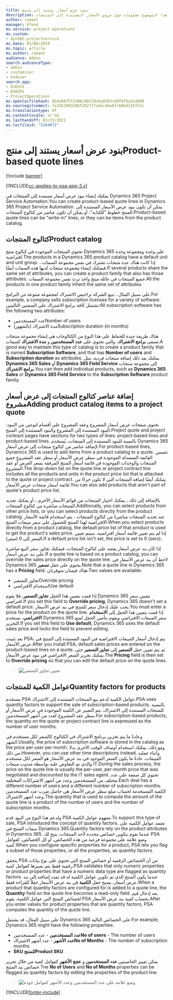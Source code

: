 ```yaml
---
title: بنود عرض أسعار يستند إلى منتج
description: يقدم هذا الموضوع معلومات حول عروض الأسعار المستندة إلى المنتجات.
author: rumant
manager: kfend
ms.service: project-operations
ms.custom:
- dyn365-projectservice
ms.date: 03/06/2019
ms.topic: article
ms.author: rumant
audience: Admin
search.audienceType:
- admin
- customizer
- enduser
search.app:
- D365CE
- D365PS
- ProjectOperations
ms.openlocfilehash: 8bde88f5f2d00c09129c6a9363c09f6f6ad1dd90
ms.sourcegitcommit: fa32b1893286f20271fa4ec4be8fc68bd135f53c
ms.translationtype: HT
ms.contentlocale: ar-SA
ms.lasthandoff: 02/15/2021
ms.locfileid: "5284072"
---
```

# <a name="product-based-quote-lines"></a><span data-ttu-id="f5225-103">بنود عرض أسعار يستند إلى منتج</span><span class="sxs-lookup"><span data-stu-id="f5225-103">Product-based quote lines</span></span>

[!include [banner](../includes/psa-now-project-operations.md)]

[!INCLUDE[cc-applies-to-psa-app-3.x](../includes/cc-applies-to-psa-app-3x.md)]


<span data-ttu-id="f5225-104">يمكنك إنشاء بنود عرض أسعار مستندة إلى المنتجات في Dynamics 365 Project Service Automation.</span><span class="sxs-lookup"><span data-stu-id="f5225-104">You can create product-based quote lines in Dynamics 365 Project Service Automation.</span></span> <span data-ttu-id="f5225-105">يمكن أن تكون بنود عرض الأسعار المستندة إلى المنتج خطوط "للكتابة"، أو يمكن أن تكون عناصر من كتالوج المنتجات.</span><span class="sxs-lookup"><span data-stu-id="f5225-105">Product-based quote lines can be "write-in" lines, or they can be items from the product catalog.</span></span>

## <a name="product-catalog"></a><span data-ttu-id="f5225-106">كتالوج المنتجات</span><span class="sxs-lookup"><span data-stu-id="f5225-106">Product catalog</span></span>

<span data-ttu-id="f5225-107">تحتوي المنتجات الموجودة في كتالوج منتج Dynamics 365 على وحدة ومجموعة وحدة افتراضية.</span><span class="sxs-lookup"><span data-stu-id="f5225-107">The products in a Dynamics 365 product catalog have a default unit and unit group.</span></span> <span data-ttu-id="f5225-108">إذا كانت هناك عدة منتجات تشترك في نفس مجموعة السمات ، فيمكنك إنشاء مجموعة منتجات لديها هذه السمات أيضًا.</span><span class="sxs-lookup"><span data-stu-id="f5225-108">If several products share the same set of attributes, you can create a product family that also has those attributes.</span></span> <span data-ttu-id="f5225-109">جميع المنتجات في عائلة منتج واحد ترث نفس مجموعة السمات.</span><span class="sxs-lookup"><span data-stu-id="f5225-109">All the products in one product family inherit the same set of attributes.</span></span>

<span data-ttu-id="f5225-110">على سبيل المثال ، تبيع الشركة تراخيص الاشتراك لمجموعة متنوعة من البرامج.</span><span class="sxs-lookup"><span data-stu-id="f5225-110">For example, a company sells subscription licenses for a variety of software.</span></span> <span data-ttu-id="f5225-111">تشتمل كافة برامج الاشتراك على السمتين التاليتين:</span><span class="sxs-lookup"><span data-stu-id="f5225-111">All subscription software has the following two attributes:</span></span>

- <span data-ttu-id="f5225-112">عدد المستخدمين</span><span class="sxs-lookup"><span data-stu-id="f5225-112">Number of users</span></span> 
- <span data-ttu-id="f5225-113">مدة الاشتراك (بالشهور)</span><span class="sxs-lookup"><span data-stu-id="f5225-113">Subscription duration (in months)</span></span>

<span data-ttu-id="f5225-114">هناك طريقة جيدة للحفاظ على هذا النوع من الكتالوجات هي إنشاء مجموعة منتجات تسمى **برامج الاشتراك**، والتي تحتوي على **عدد المستخدمين** و **مدة الاشتراك** كسمات.</span><span class="sxs-lookup"><span data-stu-id="f5225-114">A good way to maintain this type of catalog is to create a product family that is named **Subscription Software**, and that has **Number of users** and **Subscription duration** as attributes.</span></span> <span data-ttu-id="f5225-115">يمكنك بعد ذلك إضافة منتجات فردية، مثل **Dynamics 365 Sales** أو **Dynamics 365 Field Service** إلى مجموعة منتجات **برامج الاشتراك**.</span><span class="sxs-lookup"><span data-stu-id="f5225-115">You can then add individual products, such as **Dynamics 365 Sales** or **Dynamics 365 Field Service** to the **Subscription Software** product family.</span></span>

## <a name="adding-product-catalog-items-to-a-project-quote"></a><span data-ttu-id="f5225-116">إضافة عناصر كتالوج المنتجات إلى عرض أسعار مشروع</span><span class="sxs-lookup"><span data-stu-id="f5225-116">Adding product catalog items to a project quote</span></span>

<span data-ttu-id="f5225-117">تحتوي صفحات عرض أسعار المشروع وعقد المشروع على أقسام لنوعين من البنود: البنود المستندة إلى المشروع والبنود المستندة إلى المنتج.</span><span class="sxs-lookup"><span data-stu-id="f5225-117">Project quote and project contract pages have sections for two types of lines: project-based lines and product-based lines.</span></span> <span data-ttu-id="f5225-118">بالنسبة للبنود المستندة إلى المنتجات، يُستخدم Dynamics 365 لإضافة عناصر من كتالوج منتجات إلى عرض أسعار.</span><span class="sxs-lookup"><span data-stu-id="f5225-118">For product-based lines, Dynamics 365 is used to add items from a product catalog to a quote.</span></span> <span data-ttu-id="f5225-119">تتضمن القائمة المنسدلة الموجودة في سطر عرض الأسعار أو سطر عقد المشروع جميع المنتجات والوحدات الموجودة في قائمة أسعار المنتج المرفقة بسعر العرض أو عقد المشروع.</span><span class="sxs-lookup"><span data-stu-id="f5225-119">The drop-down list on the quote line or project contract line includes all the products and units in the product price list that is attached to the quote or project contract.</span></span> <span data-ttu-id="f5225-120">يمكنك أيضًا إضافة المنتجات التي لا تكون جزءًا من قائمة أسعار منتجات عرض الأسعار.</span><span class="sxs-lookup"><span data-stu-id="f5225-120">You can also add products that aren't part of quote's product price list.</span></span>

<span data-ttu-id="f5225-121">بالإضافة إلى ذلك ، يمكنك اختيار المنتجات من قوائم الأسعار الأخرى ، أو يمكنك تحديد المنتجات مباشرة من كتالوج المنتجات.</span><span class="sxs-lookup"><span data-stu-id="f5225-121">Additionally, you can select products from other price lists, or you can select products directly from the product catalog.</span></span> <span data-ttu-id="f5225-122">عند تحديد المنتجات مباشرةً من كتالوج المنتجات ، يتم استخدام قائمة الأسعار الافتراضية لهذا المنتج للحصول على سعر مبيعات المنتج.</span><span class="sxs-lookup"><span data-stu-id="f5225-122">When you select products directly from a product catalog, the default price list of that product is used to get the product's sales price.</span></span> <span data-ttu-id="f5225-123">إذا لم يتم تعيين قائمة أسعار افتراضية، سيتم تعيين السعر إلى 0 (صفر).</span><span class="sxs-lookup"><span data-stu-id="f5225-123">If a default price list isn't set, the price is set to 0 (zero).</span></span>

<span data-ttu-id="f5225-124">إذا كان بند عرض أسعار يعتمد على كتالوج المنتجات، فيمكنك تجاوز سعر البيع مباشرة على بند عرض أسعار.</span><span class="sxs-lookup"><span data-stu-id="f5225-124">If a quote line is based on a product catalog, you can override the sales price directly on the quote line.</span></span> <span data-ttu-id="f5225-125">لاحظ أن بند عرض الأسعار في Dynamics 365 يحتوي على حقل **تسعير**.</span><span class="sxs-lookup"><span data-stu-id="f5225-125">Note that a quote line in Dynamics 365 has a **Pricing** field.</span></span> <span data-ttu-id="f5225-126">هناك قيمتان متوفرتان:</span><span class="sxs-lookup"><span data-stu-id="f5225-126">Two values are available:</span></span>

- <span data-ttu-id="f5225-127">تجاوز التسعير</span><span class="sxs-lookup"><span data-stu-id="f5225-127">Override pricing</span></span>  
- <span data-ttu-id="f5225-128">استخدام الافتراضي</span><span class="sxs-lookup"><span data-stu-id="f5225-128">Use default</span></span>

<span data-ttu-id="f5225-129">إذا قمت بتعيين هذا الحقل **تجاوز التسعير**، فلا يقوم Dynamics 365 بتعيين سعر افتراضي.</span><span class="sxs-lookup"><span data-stu-id="f5225-129">If you set this field to **Override pricing**, Dynamics 365 doesn't set a default price.</span></span> <span data-ttu-id="f5225-130">يجب عليك إدخال سعر للمنتج في بند عرض الأسعار.</span><span class="sxs-lookup"><span data-stu-id="f5225-130">You must enter a price for the product on the quote line.</span></span> <span data-ttu-id="f5225-131">إذا قمت بتعيين هذا الحقل إلى **الاستخدام الافتراضي**، يستخدم Dynamics 365 سعر المبيعات الافتراضي ويقوم بتأمين الحقل لمنع التحرير.</span><span class="sxs-lookup"><span data-stu-id="f5225-131">If you set this field to **Use default**, Dynamics 365 uses the default sales price and locks the field to prevent editing.</span></span>

<span data-ttu-id="f5225-132">بعد تثبيت PSA، يتم إدخال أسعار المبيعات الافتراضية في البنود المستندة إلى المنتج في عرض الأسعار.</span><span class="sxs-lookup"><span data-stu-id="f5225-132">After you install PSA, default sales prices are entered on the product-based lines on a quote.</span></span> <span data-ttu-id="f5225-133">ثم يتم تعيين حقل **التسعير** إلى **تجاوز التسعير** حتى يمكنك تحرير السعر الافتراضي في بنود عرض الأسعار.</span><span class="sxs-lookup"><span data-stu-id="f5225-133">The **Pricing** field is then set to **Override pricing** so that you can edit the default price on the quote lines.</span></span>

> ![تعيين تجاوز التسعير](media/basic-guide-10.png)
 
## <a name="quantity-factors-for-products"></a><span data-ttu-id="f5225-135">عوامل الكمية للمنتجات</span><span class="sxs-lookup"><span data-stu-id="f5225-135">Quantity factors for products</span></span>

<span data-ttu-id="f5225-136">يستخدم PSA عوامل الكمية لدعم بيع المنتجات المستندة إلى الاشتراك.</span><span class="sxs-lookup"><span data-stu-id="f5225-136">PSA uses quantity factors to support the sale of subscription-based products.</span></span> <span data-ttu-id="f5225-137">بالنسبة للمنتجات المستندة إلى الاشتراك، يتم التعبير عن الكمية الموجودة في عرض الأسعار أو سطر عقد المشروع كعدد من أشهر المستخدمين.</span><span class="sxs-lookup"><span data-stu-id="f5225-137">For subscription-based products, the quantity on the quote or project contract line is expressed as the number of user months.</span></span>

<span data-ttu-id="f5225-138">وعادةً ما يتم تخزين برنامج الاشتراك في الكتالوج كالسعر لكل مستخدم في الشهر.</span><span class="sxs-lookup"><span data-stu-id="f5225-138">Usually, the price of subscription software is stored in the catalog as the price per user per month.</span></span> <span data-ttu-id="f5225-139">ومع ذلك، يمكنك استخدام أوصاف الوقت الأخرى بدلا من ذلك.</span><span class="sxs-lookup"><span data-stu-id="f5225-139">However, you can use other time descriptions instead.</span></span> <span data-ttu-id="f5225-140">وأثناء عمليه المبيعات، عادةً ما يكون السعر الموجود في بند عرض الأسعار هو السعر لكل مستخدم والذي تم التفاوض عليه بواسطة مندوب مبيعات IT.</span><span class="sxs-lookup"><span data-stu-id="f5225-140">During the sales process, the price on the quote line is usually the per-user, per-month price that was negotiated and discounted by the IT sales agent.</span></span> <span data-ttu-id="f5225-141">تحتوي كل صفقة على عدد مختلف من المستخدمين وعدد من أشهر الاشتراكات المختلفة.</span><span class="sxs-lookup"><span data-stu-id="f5225-141">Each deal has a different number of users and a different number of subscription months.</span></span> <span data-ttu-id="f5225-142">الكمية المستخدمة لحساب مبلغ سطر عرض الأسعار هي حاصل ضرب عدد المستخدمين وعدد أشهر الاشتراك.</span><span class="sxs-lookup"><span data-stu-id="f5225-142">The quantity that is used to compute the amount of the quote line is a product of the number of users and the number of subscription months.</span></span>

<span data-ttu-id="f5225-143">ولدعم هذا النوع من البيع، قدم PSA مفهوم عوامل الكمية.</span><span class="sxs-lookup"><span data-stu-id="f5225-143">To support this type of sale, PSA introduced the concept of quantity factors.</span></span> <span data-ttu-id="f5225-144">تعتمد عوامل الكمية على سمات المنتج في Dynamics 365.</span><span class="sxs-lookup"><span data-stu-id="f5225-144">Quantity factors rely on the product attributes in Dynamics 365.</span></span> <span data-ttu-id="f5225-145">عندما تقوم بتكوين خصائص محددة لأحد المنتجات، يتيح لك PSA وضع علامة على مجموعة فرعية من هذه الخصائص، أو كل الخصائص، كعوامل كمية.</span><span class="sxs-lookup"><span data-stu-id="f5225-145">When you configure specific properties for a product, PSA lets you flag a subset of those properties, or all the properties, as quantity factors.</span></span>

<span data-ttu-id="f5225-146">يتحقق PSA من أن الخصائص الرقمية أو خصائص المنتج التي تحتوي على نوع بيانات رقمية فقط يتم تمييزها كعوامل كمية.</span><span class="sxs-lookup"><span data-stu-id="f5225-146">PSA validates that only numeric properties or product properties that have a numeric data type are flagged as quantity factors.</span></span> <span data-ttu-id="f5225-147">عندما يكون المنتج الذي تم تكوين عوامل الكمية له قد تمت إضافته إلى بند عرض أسعار، يصبح حقل **الكمية** في بند عرض الأسعار حقلاً للقراءة فقط.</span><span class="sxs-lookup"><span data-stu-id="f5225-147">When a product that quantity factors are configured for is added to a quote line, the **Quantity** field on the quote line becomes a read-only field.</span></span> <span data-ttu-id="f5225-148">بعد إدخال قيم لخصائص المنتج التي عوامل الكمية، يقوم PSA بحساب كمية بند عرض الأسعار.</span><span class="sxs-lookup"><span data-stu-id="f5225-148">After you enter values for product properties that are quantity factors, PSA computes the quantity of the quote line.</span></span>

<span data-ttu-id="f5225-149">على سبيل المثال، قد يشتمل Dynamics 365 على الخصائص التالية:</span><span class="sxs-lookup"><span data-stu-id="f5225-149">For example, Dynamics 365 might have the following properties:</span></span> 

- <span data-ttu-id="f5225-150">**عدد المستخدمين** - عدد المستخدمين</span><span class="sxs-lookup"><span data-stu-id="f5225-150">**No of users** - The number of users</span></span> 
- <span data-ttu-id="f5225-151">**عدد الأشهر** - عدد أشهر الاشتراك</span><span class="sxs-lookup"><span data-stu-id="f5225-151">**No of Months** - The number of subscription months</span></span>
- <span data-ttu-id="f5225-152">**SKU للمنتج**</span><span class="sxs-lookup"><span data-stu-id="f5225-152">**Product SKU**</span></span> 

<span data-ttu-id="f5225-153">يمكن تمييز الخاصيتين **عدد المستخدمين** و **عجج الأشهر** كعوامل كمية من خلال تحرير خصائص بند المنتج.</span><span class="sxs-lookup"><span data-stu-id="f5225-153">Tne **No of Users** and **No of Months** properties can be flagged as quantity factors by editing the properties of the product line.</span></span> 

> ![وضع علامة على عدد المستخدمين وعدد الأشهر كعوامل جودة](media/basic-guide-11.png)
 


[!INCLUDE[footer-include](../includes/footer-banner.md)]
